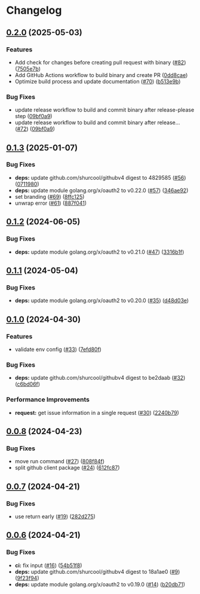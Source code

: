 # Changelog

## [0.2.0](https://github.com/kudoas/sync-issue-field/compare/v0.1.3...v0.2.0) (2025-05-03)


### Features

* Add check for changes before creating pull request with binary ([#82](https://github.com/kudoas/sync-issue-field/issues/82)) ([7505e7b](https://github.com/kudoas/sync-issue-field/commit/7505e7b75048d9f333263efc982507920b0ade4f))
* Add GitHub Actions workflow to build binary and create PR ([0dd8cae](https://github.com/kudoas/sync-issue-field/commit/0dd8caeb556749470053a5d9febbf9b537abd502))
* Optimize build process and update documentation ([#70](https://github.com/kudoas/sync-issue-field/issues/70)) ([b513e9b](https://github.com/kudoas/sync-issue-field/commit/b513e9be99a22a87c0f1148eb6dd8d411f4c5fa8))


### Bug Fixes

* update release workflow to build and commit binary after release-please step ([09bf0a9](https://github.com/kudoas/sync-issue-field/commit/09bf0a922709806bd4ce49ea634aee35c2100c7d))
* update release workflow to build and commit binary after release… ([#72](https://github.com/kudoas/sync-issue-field/issues/72)) ([09bf0a9](https://github.com/kudoas/sync-issue-field/commit/09bf0a922709806bd4ce49ea634aee35c2100c7d))

## [0.1.3](https://github.com/kudoas/sync-issue-field/compare/v0.1.2...v0.1.3) (2025-01-07)


### Bug Fixes

* **deps:** update github.com/shurcool/githubv4 digest to 4829585 ([#56](https://github.com/kudoas/sync-issue-field/issues/56)) ([0711980](https://github.com/kudoas/sync-issue-field/commit/0711980c877ae84fe9511ab6fcadc99ef97c121a))
* **deps:** update module golang.org/x/oauth2 to v0.22.0 ([#57](https://github.com/kudoas/sync-issue-field/issues/57)) ([346ae92](https://github.com/kudoas/sync-issue-field/commit/346ae92c2d012f11aca947543a322bacd5dfe7b5))
* set branding ([#69](https://github.com/kudoas/sync-issue-field/issues/69)) ([8ffc125](https://github.com/kudoas/sync-issue-field/commit/8ffc1253a69600718ee556e13e41d9eb138ebf0a))
* unwrap error  ([#61](https://github.com/kudoas/sync-issue-field/issues/61)) ([887f041](https://github.com/kudoas/sync-issue-field/commit/887f041db018fa2259494c1240d6fc795560bcbe))

## [0.1.2](https://github.com/kudoas/sync-issue-field/compare/v0.1.1...v0.1.2) (2024-06-05)


### Bug Fixes

* **deps:** update module golang.org/x/oauth2 to v0.21.0 ([#47](https://github.com/kudoas/sync-issue-field/issues/47)) ([3316b1f](https://github.com/kudoas/sync-issue-field/commit/3316b1f57cf2b53145c54079728502a61463d7e9))

## [0.1.1](https://github.com/kudoas/sync-issue-field/compare/v0.1.0...v0.1.1) (2024-05-04)


### Bug Fixes

* **deps:** update module golang.org/x/oauth2 to v0.20.0 ([#35](https://github.com/kudoas/sync-issue-field/issues/35)) ([d48d03e](https://github.com/kudoas/sync-issue-field/commit/d48d03e96bb046accd37e680ea93ed2620fce3e4))

## [0.1.0](https://github.com/kudoas/sync-issue-field/compare/v0.0.8...v0.1.0) (2024-04-30)


### Features

* validate env config ([#33](https://github.com/kudoas/sync-issue-field/issues/33)) ([7efd80f](https://github.com/kudoas/sync-issue-field/commit/7efd80ff5c5c9708958f6f983352334f0a0914e6))


### Bug Fixes

* **deps:** update github.com/shurcool/githubv4 digest to be2daab ([#32](https://github.com/kudoas/sync-issue-field/issues/32)) ([c6bd06f](https://github.com/kudoas/sync-issue-field/commit/c6bd06f97010de89705bf0a35962dcc9830b8d4b))


### Performance Improvements

* **request:** get issue information in a single request ([#30](https://github.com/kudoas/sync-issue-field/issues/30)) ([2240b79](https://github.com/kudoas/sync-issue-field/commit/2240b79ac6766f7687521637444d6917da6016c4))

## [0.0.8](https://github.com/kudoas/sync-issue-field/compare/v0.0.7...v0.0.8) (2024-04-23)


### Bug Fixes

* move run command ([#27](https://github.com/kudoas/sync-issue-field/issues/27)) ([808f84f](https://github.com/kudoas/sync-issue-field/commit/808f84f2a33c2acc37fdec08b63c43d1d2b1ef46))
* split github client package ([#24](https://github.com/kudoas/sync-issue-field/issues/24)) ([612fc87](https://github.com/kudoas/sync-issue-field/commit/612fc87672da69cdc629911ed83d7cf9b5af3187))

## [0.0.7](https://github.com/kudoas/sync-issue-field/compare/v0.0.6...v0.0.7) (2024-04-21)


### Bug Fixes

* use return early ([#19](https://github.com/kudoas/sync-issue-field/issues/19)) ([282d275](https://github.com/kudoas/sync-issue-field/commit/282d275d997b06fe4a0b2e944e27e9cf6f5f2b5b))

## [0.0.6](https://github.com/kudoas/sync-issue-field/compare/v0.0.5...v0.0.6) (2024-04-21)


### Bug Fixes

* **ci:** fix input ([#16](https://github.com/kudoas/sync-issue-field/issues/16)) ([54b51f8](https://github.com/kudoas/sync-issue-field/commit/54b51f8b4f278037e33958b1c359e98e4cec344f))
* **deps:** update github.com/shurcool/githubv4 digest to 18a1ae0 ([#9](https://github.com/kudoas/sync-issue-field/issues/9)) ([9f23f94](https://github.com/kudoas/sync-issue-field/commit/9f23f948f0bd0b73ce3923a4e12766076fa5c636))
* **deps:** update module golang.org/x/oauth2 to v0.19.0 ([#14](https://github.com/kudoas/sync-issue-field/issues/14)) ([b20db71](https://github.com/kudoas/sync-issue-field/commit/b20db71189c657a8a04fdc1e6e43ba422ecf2a01))
